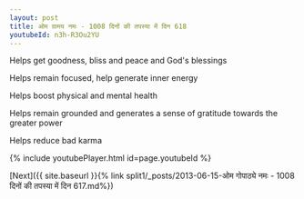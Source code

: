 ```yaml
---
layout: post
title: ओम ग्रामय नमः - 1008 दिनों की तपस्या में दिन 618
youtubeId: n3h-R3Ou2YU
---
```

 
 
Helps get goodness, bliss and peace and God's blessings
 
Helps remain focused, help generate inner energy 
 
Helps boost physical and mental health 
 
Helps remain grounded and generates a sense of gratitude towards the greater power 
 
Helps reduce bad karma
 
 
 
 


{% include youtubePlayer.html id=page.youtubeId %}
 
[Next]({{ site.baseurl }}{% link  split1/_posts/2013-06-15-ओम गोपाठ्ये नमः - 1008 दिनों की तपस्या में दिन 617.md%})
 
